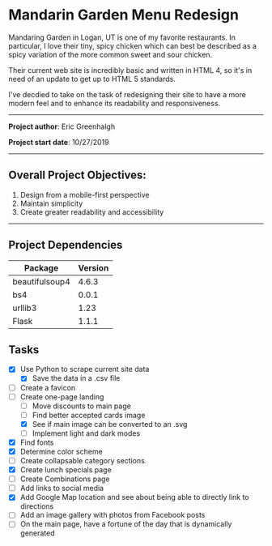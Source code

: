 # Mandarin Garden Menu Redesign

Mandaring Garden in Logan, UT is one of my favorite restaurants. In particular, I love their tiny, spicy chicken which can best be described as a spicy variation of the more common sweet and sour chicken.

Their current web site is incredibly basic and written in HTML 4, so it's in need of an update to get up to HTML 5 standards.

I've decdied to take on the task of redesigning their site to have a more modern feel and to enhance its readability and responsiveness.

---

**Project author**: Eric Greenhalgh

**Project start date**: 10/27/2019

---

## Overall Project Objectives:

1. Design from a mobile-first perspective
1. Maintain simplicity
1. Create greater readability and accessibility

---

## Project Dependencies

| Package        | Version |
| -------------- | ------- |
| beautifulsoup4 | 4.6.3   |
| bs4            | 0.0.1   |
| urllib3        | 1.23    |
| Flask          | 1.1.1   |

## Tasks

- [x] Use Python to scrape current site data
  - [x] Save the data in a .csv file
- [ ] Create a favicon
- [ ] Create one-page landing
  - [ ] Move discounts to main page
  - [ ] Find better accepted cards image
  - [x] See if main image can be converted to an .svg
  - [ ] Implement light and dark modes
- [x] Find fonts
- [x] Determine color scheme
- [ ] Create collapsable category sections
- [x] Create lunch specials page
- [ ] Create Combinations page
- [ ] Add links to social media
- [x] Add Google Map location and see about being able to directly link to directions
- [ ] Add an image gallery with photos from Facebook posts
- [ ] On the main page, have a fortune of the day that is dynamically generated
